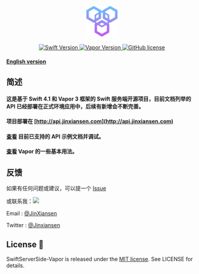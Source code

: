 
<p align="center">
    <img height="80" src="Source/icon.png"/>
    <br>
    <br>
    <a href="http://swift.org">
        <img src="https://img.shields.io/badge/Swift-4.1-brightgreen.svg" alt="Swift Version">
    </a>
    <a href="http://vapor.codes">
        <img src="https://img.shields.io/badge/Vapor-3-F6CBCA.svg" alt="Vapor Version">
    </a>
    <a href="LICENSE">
        <img src="https://img.shields.io/badge/license-MIT-blue.svg" alt="GitHub license">
    </a>
</p>


#### [English version](README_EN.md)

## 简述
#### 这是基于 Swift 4.1 和 Vapor 3 框架的 Swift 服务端开源项目，目前文档列举的 API 已经部署在正式环境应用中，后续有新增会不断完善。

#### 项目部署在 [http://api.jinxiansen.com](http://api.jinxiansen.com) 

#### [查看](Source/API.md) 目前已支持的 API 示例文档并调试。
	
#### [查看](Source/VaporUsage.md) Vapor 的一些基本用法。




## 反馈

如果有任何问题或建议，可以提一个 [Issue](https://github.com/Jinxiansen/SwiftServerSide-Vapor/issues)

或联系我：![](Source/zz.jpg)

Email : [@JinXiansen](hi@jinxiansen.com)

Twitter : [@Jinxiansen](https://twitter.com/jinxiansen)

## License 📄


SwiftServerSide-Vapor is released under the [MIT license](LICENSE). See LICENSE for details.
